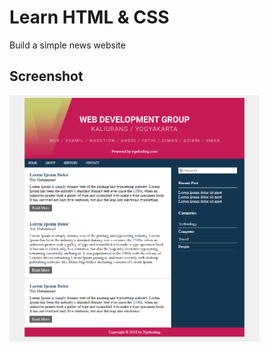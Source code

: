 # Learn HTML & CSS
Build a simple news website

## Screenshot
<img src="images/screenshot.png" width="400px" />
